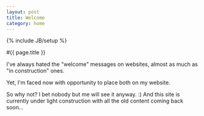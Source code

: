 ```yaml
---
layout: post
title: Welcome
category: home
---
```

{% include JB/setup %}

#{{ page.title }}

I've always hated the "welcome" messages on websites, almost as much as "in construction" ones.

Yet, I'm faced now with opportunity to place both on my website.

So why not? I bet nobody but me will see it anyway. :) And this site is currently under light construction with all the old content coming back soon...
